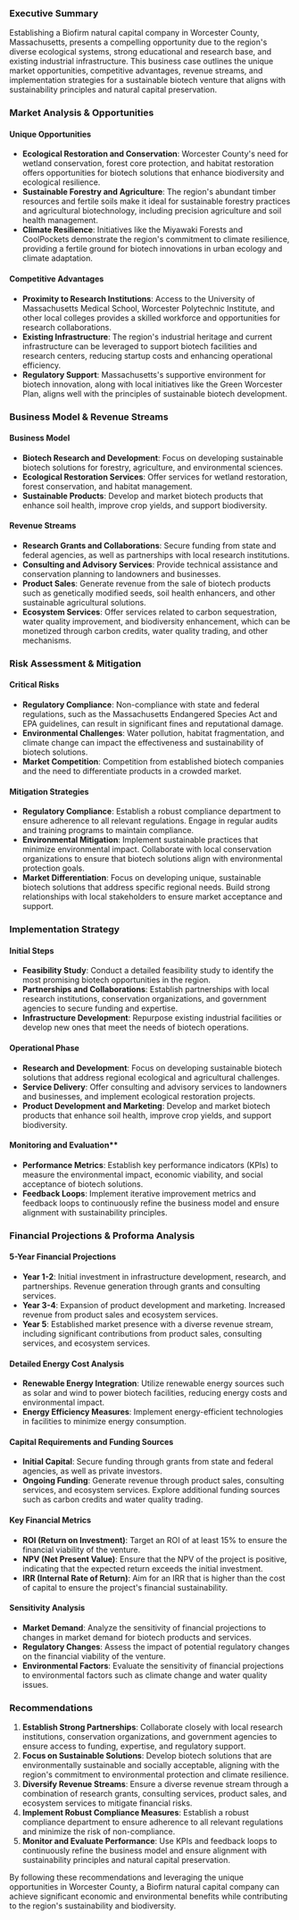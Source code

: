 ### Executive Summary

Establishing a Biofirm natural capital company in Worcester County, Massachusetts, presents a compelling opportunity due to the region's diverse ecological systems, strong educational and research base, and existing industrial infrastructure. This business case outlines the unique market opportunities, competitive advantages, revenue streams, and implementation strategies for a sustainable biotech venture that aligns with sustainability principles and natural capital preservation.

### Market Analysis & Opportunities

#### Unique Opportunities
- **Ecological Restoration and Conservation**: Worcester County's need for wetland conservation, forest core protection, and habitat restoration offers opportunities for biotech solutions that enhance biodiversity and ecological resilience.
- **Sustainable Forestry and Agriculture**: The region's abundant timber resources and fertile soils make it ideal for sustainable forestry practices and agricultural biotechnology, including precision agriculture and soil health management.
- **Climate Resilience**: Initiatives like the Miyawaki Forests and CoolPockets demonstrate the region's commitment to climate resilience, providing a fertile ground for biotech innovations in urban ecology and climate adaptation.

#### Competitive Advantages
- **Proximity to Research Institutions**: Access to the University of Massachusetts Medical School, Worcester Polytechnic Institute, and other local colleges provides a skilled workforce and opportunities for research collaborations.
- **Existing Infrastructure**: The region's industrial heritage and current infrastructure can be leveraged to support biotech facilities and research centers, reducing startup costs and enhancing operational efficiency.
- **Regulatory Support**: Massachusetts's supportive environment for biotech innovation, along with local initiatives like the Green Worcester Plan, aligns well with the principles of sustainable biotech development.

### Business Model & Revenue Streams

#### Business Model
- **Biotech Research and Development**: Focus on developing sustainable biotech solutions for forestry, agriculture, and environmental sciences.
- **Ecological Restoration Services**: Offer services for wetland restoration, forest conservation, and habitat management.
- **Sustainable Products**: Develop and market biotech products that enhance soil health, improve crop yields, and support biodiversity.

#### Revenue Streams
- **Research Grants and Collaborations**: Secure funding from state and federal agencies, as well as partnerships with local research institutions.
- **Consulting and Advisory Services**: Provide technical assistance and conservation planning to landowners and businesses.
- **Product Sales**: Generate revenue from the sale of biotech products such as genetically modified seeds, soil health enhancers, and other sustainable agricultural solutions.
- **Ecosystem Services**: Offer services related to carbon sequestration, water quality improvement, and biodiversity enhancement, which can be monetized through carbon credits, water quality trading, and other mechanisms.

### Risk Assessment & Mitigation

#### Critical Risks
- **Regulatory Compliance**: Non-compliance with state and federal regulations, such as the Massachusetts Endangered Species Act and EPA guidelines, can result in significant fines and reputational damage.
- **Environmental Challenges**: Water pollution, habitat fragmentation, and climate change can impact the effectiveness and sustainability of biotech solutions.
- **Market Competition**: Competition from established biotech companies and the need to differentiate products in a crowded market.

#### Mitigation Strategies
- **Regulatory Compliance**: Establish a robust compliance department to ensure adherence to all relevant regulations. Engage in regular audits and training programs to maintain compliance.
- **Environmental Mitigation**: Implement sustainable practices that minimize environmental impact. Collaborate with local conservation organizations to ensure that biotech solutions align with environmental protection goals.
- **Market Differentiation**: Focus on developing unique, sustainable biotech solutions that address specific regional needs. Build strong relationships with local stakeholders to ensure market acceptance and support.

### Implementation Strategy

#### Initial Steps
- **Feasibility Study**: Conduct a detailed feasibility study to identify the most promising biotech opportunities in the region.
- **Partnerships and Collaborations**: Establish partnerships with local research institutions, conservation organizations, and government agencies to secure funding and expertise.
- **Infrastructure Development**: Repurpose existing industrial facilities or develop new ones that meet the needs of biotech operations.

#### Operational Phase
- **Research and Development**: Focus on developing sustainable biotech solutions that address regional ecological and agricultural challenges.
- **Service Delivery**: Offer consulting and advisory services to landowners and businesses, and implement ecological restoration projects.
- **Product Development and Marketing**: Develop and market biotech products that enhance soil health, improve crop yields, and support biodiversity.

#### Monitoring and Evaluation**
- **Performance Metrics**: Establish key performance indicators (KPIs) to measure the environmental impact, economic viability, and social acceptance of biotech solutions.
- **Feedback Loops**: Implement iterative improvement metrics and feedback loops to continuously refine the business model and ensure alignment with sustainability principles.

### Financial Projections & Proforma Analysis

#### 5-Year Financial Projections
- **Year 1-2**: Initial investment in infrastructure development, research, and partnerships. Revenue generation through grants and consulting services.
- **Year 3-4**: Expansion of product development and marketing. Increased revenue from product sales and ecosystem services.
- **Year 5**: Established market presence with a diverse revenue stream, including significant contributions from product sales, consulting services, and ecosystem services.

#### Detailed Energy Cost Analysis
- **Renewable Energy Integration**: Utilize renewable energy sources such as solar and wind to power biotech facilities, reducing energy costs and environmental impact.
- **Energy Efficiency Measures**: Implement energy-efficient technologies in facilities to minimize energy consumption.

#### Capital Requirements and Funding Sources
- **Initial Capital**: Secure funding through grants from state and federal agencies, as well as private investors.
- **Ongoing Funding**: Generate revenue through product sales, consulting services, and ecosystem services. Explore additional funding sources such as carbon credits and water quality trading.

#### Key Financial Metrics
- **ROI (Return on Investment)**: Target an ROI of at least 15% to ensure the financial viability of the venture.
- **NPV (Net Present Value)**: Ensure that the NPV of the project is positive, indicating that the expected return exceeds the initial investment.
- **IRR (Internal Rate of Return)**: Aim for an IRR that is higher than the cost of capital to ensure the project's financial sustainability.

#### Sensitivity Analysis
- **Market Demand**: Analyze the sensitivity of financial projections to changes in market demand for biotech products and services.
- **Regulatory Changes**: Assess the impact of potential regulatory changes on the financial viability of the venture.
- **Environmental Factors**: Evaluate the sensitivity of financial projections to environmental factors such as climate change and water quality issues.

### Recommendations

1. **Establish Strong Partnerships**: Collaborate closely with local research institutions, conservation organizations, and government agencies to ensure access to funding, expertise, and regulatory support.
2. **Focus on Sustainable Solutions**: Develop biotech solutions that are environmentally sustainable and socially acceptable, aligning with the region's commitment to environmental protection and climate resilience.
3. **Diversify Revenue Streams**: Ensure a diverse revenue stream through a combination of research grants, consulting services, product sales, and ecosystem services to mitigate financial risks.
4. **Implement Robust Compliance Measures**: Establish a robust compliance department to ensure adherence to all relevant regulations and minimize the risk of non-compliance.
5. **Monitor and Evaluate Performance**: Use KPIs and feedback loops to continuously refine the business model and ensure alignment with sustainability principles and natural capital preservation.

By following these recommendations and leveraging the unique opportunities in Worcester County, a Biofirm natural capital company can achieve significant economic and environmental benefits while contributing to the region's sustainability and biodiversity.